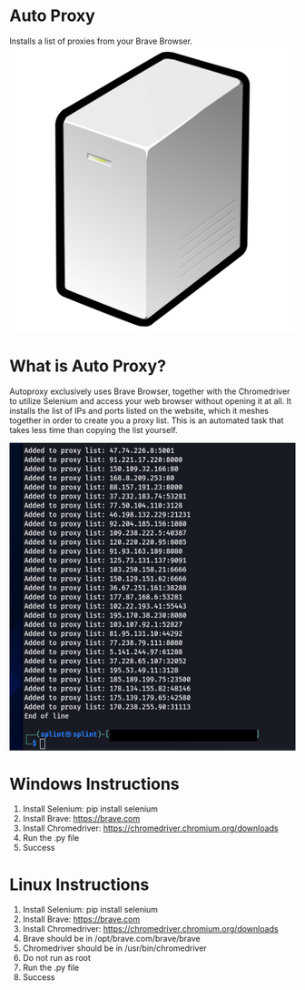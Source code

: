 # Auto Proxy
Installs a list of proxies from your Brave Browser.
![server](images/server.png)

# What is Auto Proxy?

Autoproxy exclusively uses Brave Browser, together with the Chromedriver to utilize Selenium and access your web browser without opening it at all. It installs the list of IPs and ports listed on the website, which it meshes together in order to create you a proxy list. This is an automated task that takes less time than copying the list yourself.

![server](images/splint.png)

# Windows Instructions

1. Install Selenium: pip install selenium
2. Install Brave: https://brave.com
3. Install Chromedriver: https://chromedriver.chromium.org/downloads
4. Run the .py file
5. Success

# Linux Instructions

1. Install Selenium: pip install selenium
2. Install Brave: https://brave.com
3. Install Chromedriver: https://chromedriver.chromium.org/downloads
4. Brave should be in /opt/brave.com/brave/brave
5. Chromedriver should be in /usr/bin/chromedriver
6. Do not run as root
7. Run the .py file
8. Success
